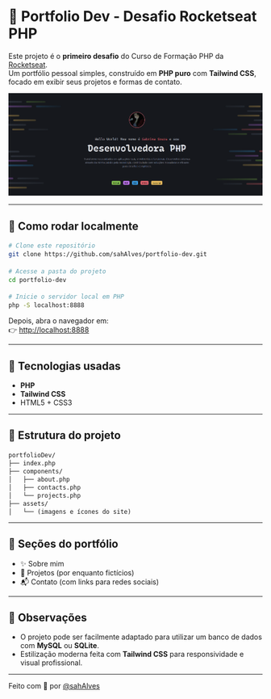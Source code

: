 
# 💼 Portfolio Dev - Desafio Rocketseat PHP

Este projeto é o **primeiro desafio** do Curso de Formação PHP da [Rocketseat](https://www.rocketseat.com.br/).  
Um portfólio pessoal simples, construído em **PHP puro** com **Tailwind CSS**, focado em exibir seus projetos e formas de contato.

![Preview do Projeto](./home.png)

---

## 🚀 Como rodar localmente

```bash
# Clone este repositório
git clone https://github.com/sahAlves/portfolio-dev.git

# Acesse a pasta do projeto
cd portfolio-dev

# Inicie o servidor local em PHP
php -S localhost:8888
```

Depois, abra o navegador em:  
👉 [http://localhost:8888](http://localhost:8888)

---

## 🧰 Tecnologias usadas

- **PHP**
- **Tailwind CSS**
- HTML5 + CSS3

---

## 📁 Estrutura do projeto

```
portfolioDev/
├── index.php
├── components/
│   ├── about.php
│   ├── contacts.php
│   └── projects.php
├── assets/
│   └── (imagens e ícones do site)
```

---

## 📸 Seções do portfólio

- ✨ Sobre mim  
- 🚀 Projetos (por enquanto fictícios)
- 📬 Contato (com links para redes sociais)

---

## 📌 Observações

- O projeto pode ser facilmente adaptado para utilizar um banco de dados com **MySQL** ou **SQLite**.
- Estilização moderna feita com **Tailwind CSS** para responsividade e visual profissional.

---

Feito com 💙 por [@sahAlves](https://github.com/sahAlves)
